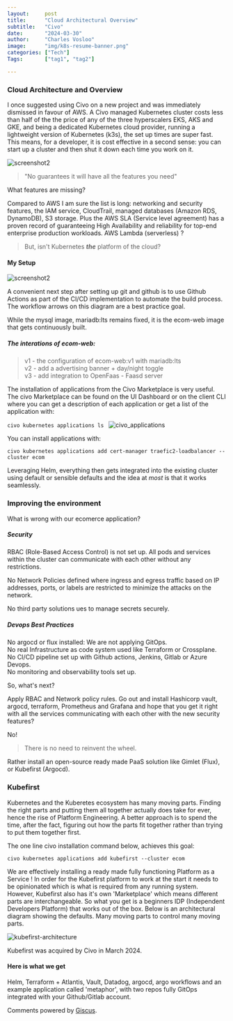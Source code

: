 ```yaml
---
layout:     post
title:      "Cloud Architectural Overview"
subtitle:   "Civo"
date:       "2024-03-30"
author:     "Charles Vosloo"
image:      "img/k8s-resume-banner.png"
categories: ["Tech"]
Tags:       ["tag1", "tag2"]

---
```

### Cloud Architecture and Overview
I once suggested using Civo on a new project and was immediately dismissed in favour of AWS. A Civo managed Kubernetes cluster costs less than half of the the price of any of the three hyperscalers EKS, AKS and GKE, and being a dedicated Kubernetes cloud provider, running a lightweight version of Kubernetes (k3s), the set up times are super fast. This means, for a developer, it is cost effective in a second sense: you can start up a cluster and then shut it down each time you work on it.

<!-- <img src="/k8s-resume-blog/img/discord_chat3.png" alt="screenshot2">   works too! -->
<!-- ![screenshot](.Site.BaseURL/img/discord_chat3.png) -->
<!-- ![screenshot]({{ .Site.BaseURL }}/img/discord_chat3.png) -->
![screenshot2](https://journeyman33.github.io/k8s-resume-blog/img/discord_chat3.png)


> "No guarantees it will have all the features you need"  

What features are missing? 

Compared to AWS I am sure the list is long: networking and security features, the IAM service, CloudTrail, managed databases (Amazon RDS, DynamoDB), S3 storage. Plus the AWS SLA (Service level agreement) has a proven record of guaranteeing High Availability and reliability for top-end enterprise production workloads. AWS Lambda (serverless) ?  

> But, isn't Kubernetes ***the*** platform of the cloud?  


#### My Setup  

<!-- ![cloud-arch](/img/cloud_diagram2.png) -->
![screenshot2](https://journeyman33.github.io/k8s-resume-blog/img/cloud_diagram2.png)

A convenient next step after setting up git and github is to use Github Actions as part of the CI/CD implementation to automate the build process. The workflow arrows on this diagram are a best practice goal.   
<!-- After that, setting up Flux or ArgoCD provides a full CI/CD GitOps environment. -->

While the mysql image, mariadb:lts remains fixed, it is the ecom-web image that gets  continuously built.   
 
<!-- The [Docker commands](docker_commands.md) in the MYNOTES menus shows the process of building a new ecom-web image and pushing it to Gihub.  

```kubectl set image deployment/web web=journeyman ecom-web:v2```    
adds the new image to the web deployment and  
``` kubectl -n ecom rollback  ```  
allows you to rollback to verison v1. 

Github Acitons can automate this process. -->

##### The interations of ecom-web:  
  
> v1 - the configuration of ecom-web:v1 with mariadb:lts  
> v2 - add a advertising banner + day/night toggle  
> v3 - add integration to OpenFaas - Faasd server  


The installation of applications from the Civo Marketplace is very useful. The civo Marketplace can be found on the UI Dashboard or on the client CLI where you can get a description of each application or get a list of the application with:  

```civo kubernetes applications ls ```
![civo_applications](https://journeyman33.github.io/k8s-resume-blog/img/civo_applications2.png)

You can install applications with: 

``` civo kubernetes applications add cert-manager traefic2-loadbalancer --cluster ecom ```  

Leveraging Helm, everything then gets integrated into the existing cluster using default or sensible defaults and the idea at *most* is that it works seamlessly. <!--Helm is used under the hood.-->  
<!-- , but the integration is smoother than with vanilla helm. -->


### Improving the environment

What is wrong with our ecomerce application?  
    
##### Security  
RBAC (Role-Based Access Control) is not set up. All pods and services within the cluster can communicate with each other without any restrictions.

No Network Policies defined where ingress and egress traffic based on IP addresses, ports, or labels are restricted to minimize the attacks on the network.

No third party solutions ues to manage secrets securely.

##### Devops Best Practices

No argocd or flux installed: We are not applying GitOps.    
No real Infrastructure as code system used like Terraform or Crossplane.   
No CI/CD pipeline set up with Github actions, Jenkins, Gitlab or Azure Devops.  
No monitoring and observability tools set up.    

So, what's next?  

Apply RBAC and Network policy rules. Go out and install Hashicorp vault, argocd, terraform, Prometheus and Grafana and hope that you get it right with  all the services communicating with each other with the new security features?  

No! 
>There is no need to reinvent the wheel. 

Rather install an open-source ready made PaaS solution like Gimlet (Flux), or Kubefirst (Argocd).

### Kubefirst

Kubernetes and the Kuberetes ecosystem has many moving parts. Finding the right parts and  putting them all together actually does take for ever, hence the rise of Platform Engineering. A better approach is to spend the time, after the fact, figuring out how the parts fit together rather than trying to put them together first.


The one line civo installation command below, achieves this goal: 

``` civo kubernetes applications add kubefirst --cluster ecom ```  

We are effectively installing a ready made fully functioning Platform as a Service ! In order for the Kubefirst platform to work at the start it needs to be opinionated which is what is required from any running system. However, Kubefirst also has it's own 'Marketplace' which means different parts are interchangeable. So what you get is a beginners IDP (Independent Developers Platform) that works out of the box. Below is an architectural diagram showing the defaults. Many moving parts to control many moving parts.        

![kubefirst-architecture](https://journeyman33.github.io/k8s-resume-blog/img/kubefirst-arch.png)  

Kubefirst was acquired by Civo in March 2024.  
#### Here is what we get
Helm, Terraform + Atlantis, Vault, Datadog, argocd, argo workflows and an example application called 'metaphor', with two repos fully GitOps integrated with your Github/Gitlab account.

<!-- Giscus Comments Section -->
<script src="https://giscus.app/client.js"
    data-repo="journeyman33/giscuss"
    data-repo-id=""
    data-mapping="pathname"
    crossorigin="anonymous"
    async>
</script>
<noscript>
    Comments powered by <a href="https://giscus.app" target="_blank" rel="noopener noreferrer">Giscus</a>.
</noscript>